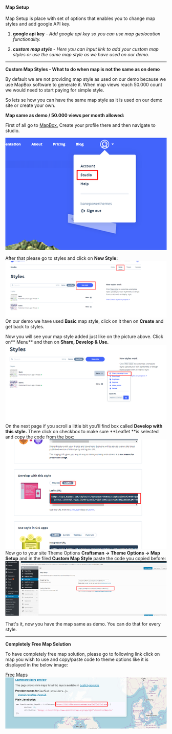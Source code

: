 #### Map Setup

Map Setup is place with set of options that enables you to change map styles and add google API key.

1. **google api key** - _Add google api key so you can use map geolocation functionality._

2. _**custom map style**_ - _Here you can input link to add your custom map styles or use the same map style as we have used on our demo._

---

**Custom Map Styles - What to do when map is not the same as on demo**

By default we are not providing map style as used on our demo because we use MapBox software to generate it. When map views reach 50.000 count we would need to start paying for simple style.

So lets se how you can have the same map style as it is used on our demo site or create your own.



**Map same as demo / 50.000 views per month allowed:**

First of all go to [MapBox.](https://www.mapbox.com) Create your profile there and then navigate to studio.

![](/assets/mapbox_studiopng.png)

After that please go to styles and click on **New Style:**![](/assets/new_style.png)On our demo we have used **Basic** map style, click on it then on **Create** and get back to styles.

Now you will see your map style added just like on the picture above. Click on** Menu** and then on **Share, Develop & Use.**![](/assets/share.png)On the next page if you scroll a little bit you'll find box called **Develop with this style.** There click on checkbox to make sure **Leaflet **is selected and copy the code from the box:![](/assets/leaflet.png)Now go to your site Theme Options **Craftsman -&gt; Theme Options -&gt; Map Setup** and in the filed **Custom Map Style** paste the code you copied before:![](/assets/mapbox_code.png)

That's it, now you have the map same as demo. You can do that for every style.



---

**Completely Free Map Solution**

To have completely free map solution, please go to following link click on map you wish to use and copy/paste code to theme options like it is displayed in the below image:

[Free Maps](http://leaflet-extras.github.io/leaflet-providers/preview/)![](/assets/free_map.png)

